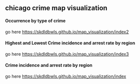 ## chicago crime map visualization


#### Occurrence by type of crime

go here  https://skdldbwls.github.io/map_visualization/index2

#### Highest and Lowest Crime incidence and arrest rate by region 

go here  https://skdldbwls.github.io/map_visualization/index3

#### Crime incidence and arrest rate by region

go here  https://skdldbwls.github.io/map_visualization/index
